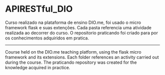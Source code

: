 # APIRESTful_DIO
Curso realizado na plataforma de ensino DIO.me, foi usado o micro framework flask e suas extenções.
Cada pasta referencia uma atividade realizada ao decorrer do curso.
O repositorio praticando foi criado para por os conhecimentos adquiridos em pratica.

----------------------

Course held on the DIO.me teaching platform, using the flask micro framework and its extensions.
Each folder references an activity carried out during the course.
The praticando repository was created for the knowledge acquired in practice.